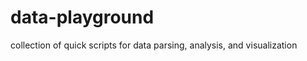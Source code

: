 data-playground
===============

collection of quick scripts for data parsing, analysis, and visualization
